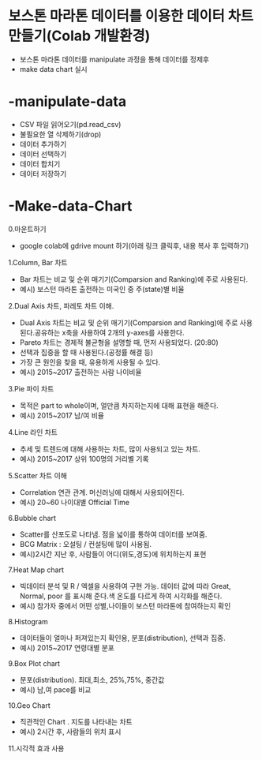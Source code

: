 # 보스톤 마라톤 데이터를 이용한 데이터 차트 만들기(Colab 개발환경)
- 보스톤 마라톤 데이터를 manipulate 과정을 통해 데이터를 정제후
- make data chart 실시

# -manipulate-data
- CSV 파일 읽어오기(pd.read_csv)
- 불필요한 열 삭제하기(drop)
- 데이터 추가하기
- 데이터 선택하기
- 데이터 합치기
- 데이터 저장하기

# -Make-data-Chart
0.마운트하기
- google colab에 gdrive mount 하기(아래 링크 클릭후, 내용 복사 후 입력하기)

1.Column, Bar 차트
- Bar 차트는 비교 및 순위 매기기(Comparsion and Ranking)에 주로 사용된다.
- 예시) 보스턴 마라톤 출전하는 미국인 중 주(state)별 비율

2.Dual Axis 차트, 파레토 차트 이해.
- Dual Axis 차트는 비교 및 순위 매기기(Comparsion and Ranking)에 주로 사용된다.공유하는 x축을 사용하여 2개의 y-axes를 사용한다. 
- Pareto 차트는 경제적 불균형을 설명할 때, 먼저 사용되었다. (20:80)
- 선택과 집중을 할 때 사용된다.(공정률 해결 등) 
- 가장 큰 원인을 찾을 때, 유용하게 사용될 수 있다.
- 예시) 2015~2017 출전하는 사람 나이비율

3.Pie 파이 차트
- 목적은 part to whole이며, 얼만큼 차지하는지에 대해 표현을 해준다.
- 예시) 2015~2017 남/여 비율

4.Line 라인 차트
- 추세 및 트렌드에 대해 사용하는 차트, 많이 사용되고 있는 차트.
- 예시) 2015~2017 상위 100명의 거리별 기록

5.Scatter 차트 이해
- Correlation 연관 관계. 머신러닝에 대해서 사용되어진다.
- 예시) 20~60 나이대별 Official Time

6.Bubble chart
- Scatter를 산포도로 나타냄. 점을 넓이를 통하여 데이터를 보여줌.
- BCG Matrix : 오설팅 / 컨설팅에 많이 사용됨.
- 예시)2시간 지난 후, 사람들이 어디(위도,경도)에 위치하는지 표현

7.Heat Map chart
- 빅데이터 분석 및 R / 엑셀을 사용하여 구현 가능.  데이터 값에 따라 Great, Normal, poor 를 표시해 준다.색 온도를 다르게 하여 시각화를 해준다.
- 예시) 참가자 중에서 어떤 성별,나이들이 보스턴 마라톤에 참여하는지 확인

8.Histogram
- 데이터들이 얼마나 퍼져있는지 확인용, 분포(distribution), 선택과 집중.
- 예시) 2015~2017 연령대별 분포

9.Box Plot chart
- 분포(distribution). 최대,최소, 25%,75%, 중간값
- 예시) 남,여 pace를 비교

10.Geo Chart
- 직관적인 Chart . 지도를 나타내는 차트
- 예시) 2시간 후, 사람들의 위치 표시

11.시각적 효과 사용
